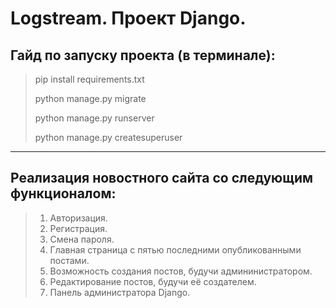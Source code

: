# **Logstream. Проект Django.**
## **Гайд по запуску проекта (в терминале):**
> pip install requirements.txt 
>
> python manage.py migrate
> 
> python manage.py runserver 
> 
> python manage.py createsuperuser
______
## **Реализация новостного сайта со следующим функционалом:**
> 1. Авторизация.
> 2. Регистрация.
> 3. Смена пароля.
> 4. Главная страница с пятью последними опубликованными постами.
> 5. Возможность создания постов, будучи админинистратором.
> 6. Редактирование постов, будучи её создателем.
> 7. Панель администратора Django.